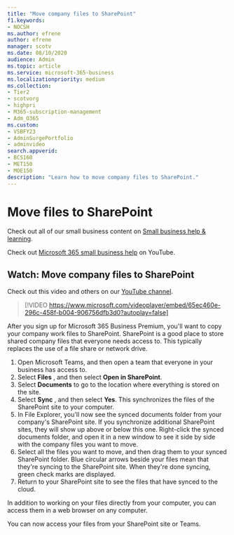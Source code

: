 ```yaml
---
title: "Move company files to SharePoint"
f1.keywords:
- NOCSH
ms.author: efrene
author: efrene
manager: scotv
ms.date: 08/10/2020
audience: Admin
ms.topic: article
ms.service: microsoft-365-business
ms.localizationpriority: medium
ms.collection:
- Tier2 
- scotvorg
- highpri
- M365-subscription-management 
- Adm_O365
ms.custom: 
- VSBFY23
- AdminSurgePortfolio
- adminvideo
search.appverid:
- BCS160
- MET150
- MOE150
description: "Learn how to move company files to SharePoint."
---
```

# Move files to SharePoint

Check out all of our small business content on [Small business help & learning](https://go.microsoft.com/fwlink/?linkid=2224585).

Check out [Microsoft 365 small business help](https://go.microsoft.com/fwlink/?linkid=2197659) on YouTube.

## Watch: Move company files to SharePoint

Check out this video and others on our [YouTube channel](https://go.microsoft.com/fwlink/?linkid=2198210).

> [!VIDEO https://www.microsoft.com/videoplayer/embed/65ec460e-296c-458f-b004-906756dfb3d0?autoplay=false]

After you sign up for Microsoft 365 Business Premium, you&#39;ll want to copy your company work files to SharePoint. SharePoint is a good place to store shared company files that everyone needs access to. This typically replaces the use of a file share or network drive.

1. Open Microsoft Teams, and then open a team that everyone in your business has access to.
2. Select  **Files** , and then select  **Open in SharePoint**.
3. Select  **Documents** to go to the location where everything is stored on the site.
4. Select  **Sync** , and then select  **Yes**. This synchronizes the files of the SharePoint site to your computer.
5. In File Explorer, you&#39;ll now see the synced documents folder from your company&#39;s SharePoint site. If you synchronize additional SharePoint sites, they will show up above or below this one. Right-click the synced documents folder, and open it in a new window to see it side by side with the company files you want to move.
6. Select all the files you want to move, and then drag them to your synced SharePoint folder. Blue circular arrows beside your files mean that they&#39;re syncing to the SharePoint site. When they&#39;re done syncing, green check marks are displayed.
7. Return to your SharePoint site to see the files that have synced to the cloud.

In addition to working on your files directly from your computer, you can access them in a web browser on any computer.

You can now access your files from your SharePoint site or Teams.

